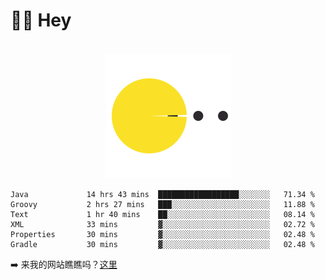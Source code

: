 
# 👋🏻 Hey
<div align="center">
	<br>
	<img src="https://raw.githubusercontent.com/Aniket965/Aniket965/master/pacman.svg?sanitize=true" width="200" height="200">
	<br>
</div>

<!--START_SECTION:waka-->

```text
Java             14 hrs 43 mins  ██████████████████░░░░░░░   71.34 %
Groovy           2 hrs 27 mins   ███░░░░░░░░░░░░░░░░░░░░░░   11.88 %
Text             1 hr 40 mins    ██░░░░░░░░░░░░░░░░░░░░░░░   08.14 %
XML              33 mins         ▓░░░░░░░░░░░░░░░░░░░░░░░░   02.72 %
Properties       30 mins         ▓░░░░░░░░░░░░░░░░░░░░░░░░   02.48 %
Gradle           30 mins         ▓░░░░░░░░░░░░░░░░░░░░░░░░   02.48 %
```

<!--END_SECTION:waka-->

 ➡️  来我的网站瞧瞧吗？[这里](https://www.shaolongfei.com)
